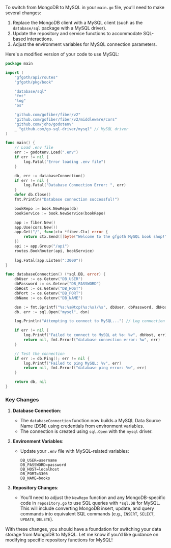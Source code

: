 To switch from MongoDB to MySQL in your `main.go` file, you’ll need to make several changes:

1. Replace the MongoDB client with a MySQL client (such as the `database/sql` package with a MySQL driver).
2. Update the repository and service functions to accommodate SQL-based interactions.
3. Adjust the environment variables for MySQL connection parameters.

Here's a modified version of your code to use MySQL:

```go
package main

import (
	"gfgoth/api/routes"
	"gfgoth/pkg/book"

	"database/sql"
	"fmt"
	"log"
	"os"

	"github.com/gofiber/fiber/v2"
	"github.com/gofiber/fiber/v2/middleware/cors"
	"github.com/joho/godotenv"
	_ "github.com/go-sql-driver/mysql" // MySQL driver
)

func main() {
	// Load .env file
	err := godotenv.Load(".env")
	if err != nil {
		log.Fatal("Error loading .env file")
	}

	db, err := databaseConnection()
	if err != nil {
		log.Fatal("Database Connection Error: ", err)
	}
	defer db.Close()
	fmt.Println("Database connection successful!")

	bookRepo := book.NewRepo(db)
	bookService := book.NewService(bookRepo)

	app := fiber.New()
	app.Use(cors.New())
	app.Get("/", func(ctx *fiber.Ctx) error {
		return ctx.Send([]byte("Welcome to the gfgoth MySQL book shop!"))
	})
	api := app.Group("/api")
	routes.BookRouter(api, bookService)
	
	log.Fatal(app.Listen(":3000"))
}

func databaseConnection() (*sql.DB, error) {
	dbUser := os.Getenv("DB_USER")
	dbPassword := os.Getenv("DB_PASSWORD")
	dbHost := os.Getenv("DB_HOST")
	dbPort := os.Getenv("DB_PORT")
	dbName := os.Getenv("DB_NAME")

	dsn := fmt.Sprintf("%s:%s@tcp(%s:%s)/%s", dbUser, dbPassword, dbHost, dbPort, dbName)
	db, err := sql.Open("mysql", dsn)

	log.Println("Attempting to connect to MySQL...") // Log connection attempt

	if err != nil {
		log.Printf("Failed to connect to MySQL at %s: %v", dbHost, err)
		return nil, fmt.Errorf("database connection error: %w", err)
	}

	// Test the connection
	if err := db.Ping(); err != nil {
		log.Printf("Failed to ping MySQL: %v", err)
		return nil, fmt.Errorf("database ping error: %w", err)
	}

	return db, nil
}
```

### Key Changes
1. **Database Connection**:
   - The `databaseConnection` function now builds a MySQL Data Source Name (DSN) using credentials from environment variables.
   - The connection is created using `sql.Open` with the `mysql` driver.

2. **Environment Variables**:
   - Update your `.env` file with MySQL-related variables:
     ```plaintext
     DB_USER=username
     DB_PASSWORD=password
     DB_HOST=localhost
     DB_PORT=3306
     DB_NAME=books
     ```

3. **Repository Changes**:
   - You’ll need to adjust the `NewRepo` function and any MongoDB-specific code in `repository.go` to use SQL queries with `*sql.DB` for MySQL. This will include converting MongoDB insert, update, and query commands into equivalent SQL commands (e.g., `INSERT`, `SELECT`, `UPDATE`, `DELETE`).

With these changes, you should have a foundation for switching your data storage from MongoDB to MySQL. Let me know if you'd like guidance on modifying specific repository functions for MySQL!